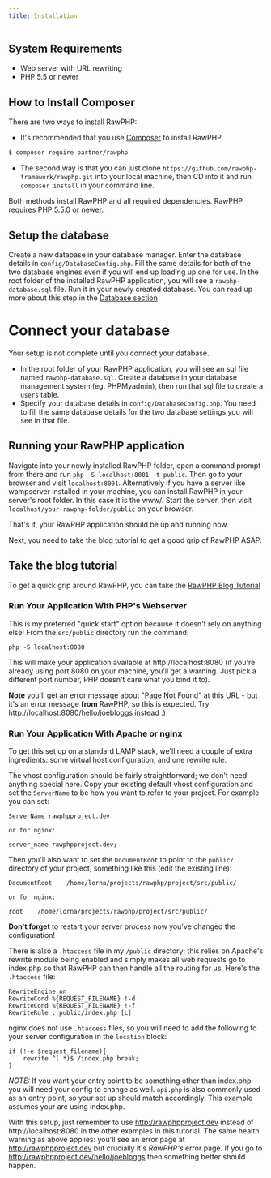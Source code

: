 ```yaml
---
title: Installation
---
```


## System Requirements

* Web server with URL rewriting
* PHP 5.5 or newer

## How to Install Composer

There are two ways to install RawPHP:
* It's recommended that you use [Composer](https://getcomposer.org/download) to install RawPHP.

```bash
$ composer require partner/rawphp
```

* The second way is that you can just clone `https://github.com/rawphp-framework/rawphp.git` into your local machine, then CD into it and run `composer install` in your command line. 

Both methods install RawPHP and all required dependencies. RawPHP requires PHP 5.5.0 or newer.


## Setup the database
Create a new database in your database manager. Enter the database details in `config/DatabaseConfig.php`. Fill the same details for both of the two database engines even if you will end up loading up one for use.
In the root folder of the installed RawPHP application, you will see a `rawphp-database.sql` file. Run it in your newly created database.
You can read up more about this step in the [Database section](https://github.com/daveozoalor/RawPHP-docs/blob/master/docs/cookbook/database-eloquent.md)


# Connect your database
Your setup is not complete until you connect your database. 
* In the root folder of your RawPHP application, you will see an sql file named `rawphp-database.sql`. Create a database in your database management system (eg. PHPMyadmin), then run that sql file to create a `users` table. 
* Specify your database details in `config/DatabaseConfig.php`. You need to fill the same database details for the two database settings you will see in that file.

## Running your RawPHP application 
Navigate into your newly installed RawPHP folder, open a command prompt from there and run `php -S localhost:8001 -t public`. 
Then go to your browser and visit `localhost:8001`. 
Alternatively if you have a server like wampserver installed in your machine, you can install RawPHP in your server's root folder. In this case it is the www/. Start the server, then visit `localhost/your-rawphp-folder/public` on your browser.

That's it, your RawPHP application should be up and running now.

Next, you need to take the blog tutorial to get a good grip of RawPHP ASAP.

## Take the blog tutorial

To get a quick grip around RawPHP, you can take the [RawPHP Blog Tutorial](https://github.com/daveozoalor/RawPHP-docs/blob/master/docs/tutorial/first-app.md)


### Run Your Application With PHP's Webserver

This is my preferred "quick start" option because it doesn't rely on anything else!  From the `src/public` directory run the command:

    php -S localhost:8080

This will make your application available at http://localhost:8080 (if you're already using port 8080 on your machine, you'll get a warning.  Just pick a different port number, PHP doesn't care what you bind it to).

**Note** you'll get an error message about "Page Not Found" at this URL - but it's an error message **from** RawPHP, so this is expected.  Try http://localhost:8080/hello/joebloggs instead :)

### Run Your Application With Apache or nginx

To get this set up on a standard LAMP stack, we'll need a couple of extra ingredients: some virtual host configuration, and one rewrite rule.

The vhost configuration should be fairly straightforward; we don't need anything special here.  Copy your existing default vhost configuration and set the `ServerName` to be how you want to refer to your project.  For example you can set:

    ServerName rawphpproject.dev

    or for nginx:

    server_name rawphpproject.dev;

Then you'll also want to set the `DocumentRoot` to point to the `public/` directory of your project, something like this (edit the existing line):

    DocumentRoot    /home/lorna/projects/rawphp/project/src/public/

    or for nginx:

    root    /home/lorna/projects/rawphp/project/src/public/


**Don't forget** to restart your server process now you've changed the configuration!

There is also a `.htaccess` file in my `/public` directory; this relies on Apache's rewrite module being enabled and simply makes all web requests go to index.php so that RawPHP can then handle all the routing for us.  Here's the `.htaccess` file:

```
RewriteEngine on
RewriteCond %{REQUEST_FILENAME} !-d
RewriteCond %{REQUEST_FILENAME} !-f
RewriteRule . public/index.php [L]
```

nginx does not use `.htaccess` files, so you will need to add the following to your server configuration in the `location` block:

```
if (!-e $request_filename){
    rewrite ^(.*)$ /index.php break;
}
```

*NOTE:* If you want your entry point to be something other than index.php you will need your config to change as well. `api.php` is also commonly used as an entry point, so your set up should match accordingly. This example assumes your are using index.php.

With this setup, just remember to use http://rawphpproject.dev instead of http://localhost:8080 in the other examples in this tutorial.  The same health warning as above applies: you'll see an error page at http://rawphpproject.dev but crucially it's *RawPHP's* error page.  If you go to http://rawphpproject.dev/hello/joebloggs then something better should happen.

